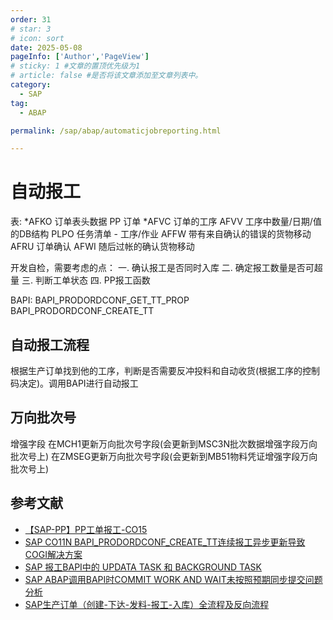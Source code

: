 ```yaml
---
order: 31
# star: 3
# icon: sort
date: 2025-05-08
pageInfo: ['Author','PageView']
# sticky: 1 #文章的置顶优先级为1
# article: false #是否将该文章添加至文章列表中。
category:
  - SAP
tag:
  - ABAP

permalink: /sap/abap/automaticjobreporting.html

---
```


# 自动报工
<!-- more -->

表:
*AFKO    订单表头数据 PP 订单
*AFVC    订单的工序
AFVV    工序中数量/日期/值的DB结构
PLPO    任务清单 - 工序/作业
AFFW    带有来自确认的错误的货物移动
AFRU    订单确认
AFWI    随后过帐的确认货物移动

开发自检，需要考虑的点：
一. 确认报工是否同时入库
二. 确定报工数量是否可超量
三. 判断工单状态
四. PP报工函数


BAPI:
BAPI_PRODORDCONF_GET_TT_PROP
BAPI_PRODORDCONF_CREATE_TT

## 自动报工流程
根据生产订单找到他的工序，判断是否需要反冲投料和自动收货(根据工序的控制码决定)。调用BAPI进行自动报工

## 万向批次号
增强字段 
在MCH1更新万向批次号字段(会更新到MSC3N批次数据增强字段万向批次号上)
在ZMSEG更新万向批次号字段(会更新到MB51物料凭证增强字段万向批次号上)

## 参考文献
- [【SAP-PP】PP工单报工-CO15](https://blog.csdn.net/weixin_42400703/article/details/135536449)
- [SAP CO11N BAPI_PRODORDCONF_CREATE_TT连续报工异步更新导致COGI解决方案](https://blog.csdn.net/DeveloperMrMeng/article/details/139811212)
- [SAP 报工BAPI中的 UPDATA TASK 和 BACKGROUND TASK](https://blog.csdn.net/DeveloperMrMeng/article/details/140174352?spm=1001.2014.3001.5501)
- [SAP ABAP调用BAPI时COMMIT WORK AND WAIT未按照预期同步提交问题分析](https://blog.csdn.net/DeveloperMrMeng/article/details/140377250?spm=1001.2014.3001.5501)
- [SAP生产订单（创建-下达-发料-报工-入库）全流程及反向流程](https://blog.csdn.net/u010837413/article/details/140664748?utm_medium=distribute.pc_relevant.none-task-blog-2~default~baidujs_baidulandingword~default-1-140664748-blog-144586173.235^v43^pc_blog_bottom_relevance_base5&spm=1001.2101.3001.4242.1&utm_relevant_index=4)